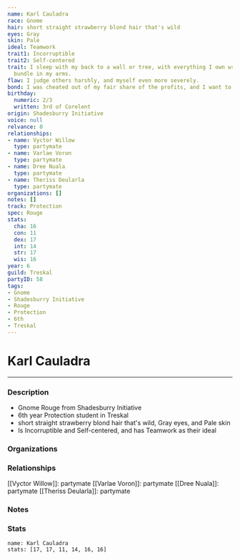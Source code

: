 ```yaml
---
name: Karl Cauladra
race: Gnome
hair: short straight strawberry blond hair that's wild
eyes: Gray
skin: Pale
ideal: Teamwork
trait1: Incorruptible
trait2: Self-centered
trait: I sleep with my back to a wall or tree, with everything I own wrapped in a
  bundle in my arms.
flaw: I judge others harshly, and myself even more severely.
bond: I was cheated out of my fair share of the profits, and I want to get my due.
birthday:
  numeric: 2/3
  written: 3rd of Corelent
origin: Shadesburry Initiative
voice: null
relvance: 0
relationships:
- name: Vyctor Willow
  type: partymate
- name: Varlae Voron
  type: partymate
- name: Dree Nuala
  type: partymate
- name: Theriss Deularla
  type: partymate
organizations: []
notes: []
track: Protection
spec: Rouge
stats:
  cha: 16
  con: 11
  dex: 17
  int: 14
  str: 17
  wis: 16
year: 6
guild: Treskal
partyID: 58
tags:
- Gnome
- Shadesburry Initiative
- Rouge
- Protection
- 6th
- Treskal
---
```

# Karl Cauladra
---
### Description
- Gnome Rouge from Shadesburry Initiative
- 6th year Protection student in Treskal
- short straight strawberry blond hair that's wild, Gray eyes, and Pale skin
- Is Incorruptible and Self-centered, and has Teamwork as their ideal

### Organizations

### Relationships
[[Vyctor Willow]]: partymate
[[Varlae Voron]]: partymate
[[Dree Nuala]]: partymate
[[Theriss Deularla]]: partymate

### Notes

### Stats
```statblock
name: Karl Cauladra
stats: [17, 17, 11, 14, 16, 16]
```